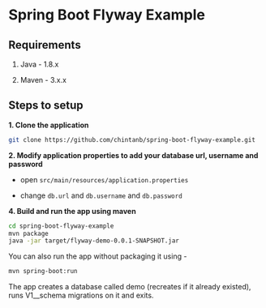 # Spring Boot Flyway Example

## Requirements

1. Java - 1.8.x

2. Maven - 3.x.x

## Steps to setup

**1. Clone the application**

```bash
git clone https://github.com/chintanb/spring-boot-flyway-example.git
```

**2. Modify application properties to add your database url, username and password**

+ open `src/main/resources/application.properties`

+ change `db.url` and `db.username` and `db.password` 

**4. Build and run the app using maven**

```bash
cd spring-boot-flyway-example
mvn package
java -jar target/flyway-demo-0.0.1-SNAPSHOT.jar
```

You can also run the app without packaging it using -

```bash
mvn spring-boot:run
```

The app creates a database called demo (recreates if it already existed), runs V1__schema migrations on it and exits.